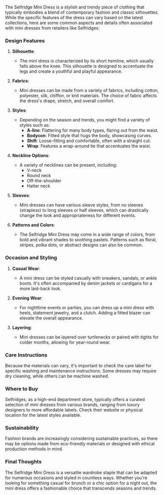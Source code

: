 The Selfridge Mini Dress is a stylish and trendy piece of clothing that typically embodies a blend of contemporary fashion and classic silhouettes. While the specific features of the dress can vary based on the latest collections, here are some common aspects and details often associated with mini dresses from retailers like Selfridges:

### Design Features

1. **Silhouette**:
   - The mini dress is characterized by its short hemline, which usually falls above the knee. This silhouette is designed to accentuate the legs and create a youthful and playful appearance.

2. **Fabrics**:
   - Mini dresses can be made from a variety of fabrics, including cotton, polyester, silk, chiffon, or knit materials. The choice of fabric affects the dress's drape, stretch, and overall comfort.

3. **Styles**:
   - Depending on the season and trends, you might find a variety of styles such as:
     - **A-line**: Flattering for many body types, flaring out from the waist.
     - **Bodycon**: Fitted style that hugs the body, showcasing curves.
     - **Shift**: Loose-fitting and comfortable, often with a straight cut.
     - **Wrap**: Features a wrap-around tie that accentuates the waist.

4. **Neckline Options**:
   - A variety of necklines can be present, including:
     - V-neck
     - Round neck
     - Off-the-shoulder
     - Halter neck

5. **Sleeves**:
   - Mini dresses can have various sleeve styles, from no sleeves (strapless) to long sleeves or half sleeves, which can drastically change the look and appropriateness for different events.

6. **Patterns and Colors**:
   - The Selfridge Mini Dress may come in a wide range of colors, from bold and vibrant shades to soothing pastels. Patterns such as floral, stripes, polka dots, or abstract designs can also be common.

### Occasion and Styling

1. **Casual Wear**:
   - A mini dress can be styled casually with sneakers, sandals, or ankle boots. It's often accompanied by denim jackets or cardigans for a more laid-back look.

2. **Evening Wear**:
   - For nighttime events or parties, you can dress up a mini dress with heels, statement jewelry, and a clutch. Adding a fitted blazer can elevate the overall appearance.

3. **Layering**:
   - Mini dresses can be layered over turtlenecks or paired with tights for colder months, allowing for year-round wear.

### Care Instructions
Because the materials can vary, it's important to check the care label for specific washing and maintenance instructions. Some dresses may require dry cleaning, while others can be machine washed.

### Where to Buy
Selfridges, as a high-end department store, typically offers a curated selection of mini dresses from various brands, ranging from luxury designers to more affordable labels. Check their website or physical location for the latest styles available.

### Sustainability
Fashion brands are increasingly considering sustainable practices, so there may be options made from eco-friendly materials or designed with ethical production methods in mind.

### Final Thoughts
The Selfridge Mini Dress is a versatile wardrobe staple that can be adapted for numerous occasions and styled in countless ways. Whether you're looking for something casual for brunch or a chic option for a night out, the mini dress offers a fashionable choice that transcends seasons and trends.